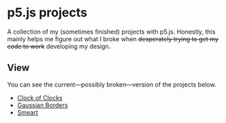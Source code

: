 # p5.js projects

A collection of my (sometimes finished) projects with p5.js.
Honestly, this mainly helps me figure out what I broke when ~~desperately trying to get my code to work~~ developing my design.

## View

You can see the current&mdash;possibly broken&mdash;version of the projects below.

- [Clock of Clocks](https://portfolio.aalexmmaldonado.com/clock-of-clocks/index.html)
- [Gaussian Borders](https://portfolio.aalexmmaldonado.com/gaussian-borders/index.html)
- [Smeart](https://portfolio.aalexmmaldonado.com/smeart/index.html)
